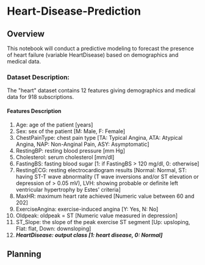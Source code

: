 # Heart-Disease-Prediction
<h2>Overview</h2>
This notebook will conduct a predictive modeling to forecast the presence of heart failure (variable
HeartDisease) based on demographics and medical data.

<h3> Dataset Description:</h3>
The "heart" dataset contains 12 features giving demographics and medical data for 918 subscriptions.

<h4> Features Description</h4>
<ol> 
    <li>Age: age of the patient [years]</li>
    <li>Sex: sex of the patient [M: Male, F: Female]</li>
    <li>ChestPainType: chest pain type [TA: Typical Angina, ATA: Atypical Angina, NAP: Non-Anginal Pain, ASY: Asymptomatic]</li>
    <li>RestingBP: resting blood pressure [mm Hg]</li>
    <li>Cholesterol: serum cholesterol [mm/dl]</li>
    <li>FastingBS: fasting blood sugar [1: if FastingBS > 120 mg/dl, 0: otherwise]</li>
    <li>RestingECG: resting electrocardiogram results [Normal: Normal, ST: having ST-T wave abnormality (T wave inversions   and/or ST elevation or depression of > 0.05 mV), LVH: showing probable or definite left ventricular hypertrophy by Estes'   criteria]</li>
    <li>MaxHR: maximum heart rate achieved [Numeric value between 60 and 202]</li>
    <li>ExerciseAngina: exercise-induced angina [Y: Yes, N: No]</li>
    <li>Oldpeak: oldpeak = ST [Numeric value measured in depression]</li>
    <li>ST_Slope: the slope of the peak exercise ST segment [Up: upsloping, Flat: flat, Down: downsloping]</li>
    <li><b><i>HeartDisease: output class [1: heart disease, 0: Normal]</i></b></li>
</ol>

<h2> Planning </h2>
